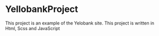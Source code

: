 # YellobankProject
This project is an example of the Yelobank site. This project is written in Html, Scss and JavaScript
